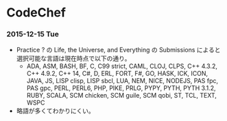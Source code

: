 # CodeChef

### 2015-12-15 Tue

- Practice ? の Life, the Universe, and Everything の Submissions によると選択可能な言語は現在時点で以下の通り。
    - ADA, ASM, BASH, BF, C, C99 strict, CAML, CLOJ, CLPS, C++ 4.3.2, C++ 4.9.2, C++ 14, C#, D, ERL, FORT, F#, GO, HASK, ICK, ICON, JAVA, JS, LISP clisp, LISP sbcl, LUA, NEM, NICE, NODEJS, PAS fpc, PAS gpc, PERL, PERL6, PHP, PIKE, PRLG, PYPY, PYTH, PYTH 3.1.2, RUBY, SCALA, SCM chicken, SCM guile, SCM qobi, ST, TCL, TEXT, WSPC
- 略語が多くてわかりにくい。
